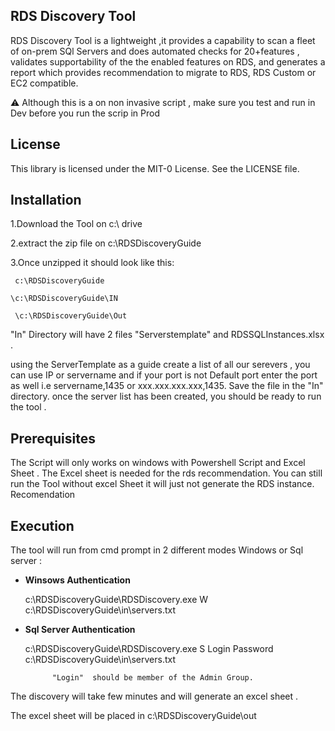 ## RDS Discovery Tool 

RDS Discovery Tool is a lightweight ,it provides a capability to scan a fleet of on-prem SQl Servers  and does
automated checks for 20+features , validates supportability of the the enabled features on RDS, and generates a
report which provides recommendation to migrate to RDS, RDS Custom or EC2 compatible. 

:warning: Although this is a on non invasive script , make sure you test and run in Dev before you run the scrip in Prod 
## License
This library is licensed under the MIT-0 License. See the LICENSE file.

## Installation
1.Download the Tool on c:\ drive 

2.extract the zip file on c:\RDSDiscoveryGuide

3.Once unzipped it should look like this:

     c:\RDSDiscoveryGuide
     
    \c:\RDSDiscoveryGuide\IN
    
     \c:\RDSDiscoveryGuide\Out
      
  "In" Directory will have 2 files "Serverstemplate" and RDSSQLInstances.xlsx .
  
   using the ServerTemplate as a guide create a list of all our serevers , you can use IP  or servername and if your port is not Default port 
   enter the port as well  i.e servername,1435 or xxx.xxx.xxx.xxx,1435.                                                                                                    Save the file in the "In" directory. once the server list has been created, you should be ready to run the tool .


 ## Prerequisites
  The Script will only works on windows with Powershell Script and Excel Sheet . The Excel sheet is needed for the rds recommendation.
  You can still run the Tool without excel Sheet it will just not generate the RDS instance. Recomendation 
  ## Execution
  
  The tool will run from cmd prompt in 2 different modes Windows or Sql server :
  
  
	  
   - **Winsows Authentication** 	

      c:\RDSDiscoveryGuide\RDSDiscovery.exe W c:\RDSDiscoveryGuide\in\servers.txt
   - **Sql Server Authentication**
   
     c:\RDSDiscoveryGuide\RDSDiscovery.exe S Login Password c:\RDSDiscoveryGuide\in\servers.txt  
     
			   "Login"  should be member of the Admin Group.
      
    
The discovery will take few minutes and will generate an excel sheet .

The excel sheet will be  placed in c:\RDSDiscoveryGuide\out


  
